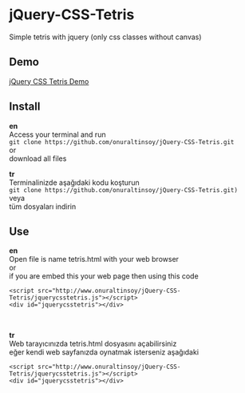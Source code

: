 # jQuery-CSS-Tetris
Simple tetris with jquery (only css classes without canvas)
## Demo
[jQuery CSS Tetris Demo](http://www.onuraltinsoy.com/jQuery-CSS-Tetris)
## Install
**en**<br>
Access your terminal and run<br>
```git clone https://github.com/onuraltinsoy/jQuery-CSS-Tetris.git```<br>
or<br>
download all files<br>

**tr**<br>
Terminalinizde aşağıdaki kodu koşturun<br>
```git clone https://github.com/onuraltinsoy/jQuery-CSS-Tetris.git)```<br>
veya<br>
tüm dosyaları indirin<br>

## Use
**en**<br>
Open file is name tetris.html with your web browser<br>
or<br>
if you are embed this your web page then using this code<br>
```
<script src="http://www.onuraltinsoy/jQuery-CSS-Tetris/jquerycsstetris.js"></script>
<div id="jquerycsstetris"></div>
```
<br>

**tr**<br>
Web tarayıcınızda tetris.html dosyasını açabilirsiniz<br>
eğer kendi web sayfanızda oynatmak isterseniz aşağıdaki<br>
```
<script src="http://www.onuraltinsoy/jQuery-CSS-Tetris/jquerycsstetris.js"></script>
<div id="jquerycsstetris"></div>
```